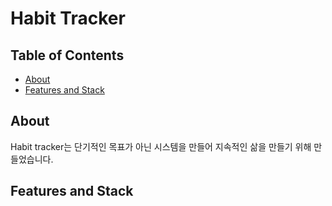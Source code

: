 # Habit Tracker

## Table of Contents

- [About](#about)
- [Features and Stack](#features-and-stack)

## About

Habit tracker는 단기적인 목표가 아닌 시스템을 만들어 지속적인 삶을 만들기 위해 만들었습니다.

## Features and Stack

<!-- ![image](https://user-images.githubusercontent.com/46180611/232435613-92a98f04-105a-47eb-9c27-5a36405d9dcc.png) -->
